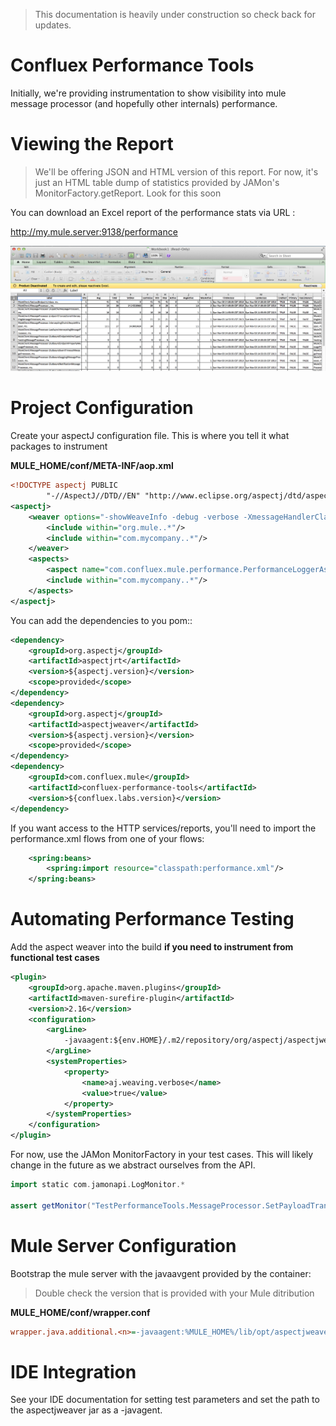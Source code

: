 > This documentation is heavily under construction so check back for updates.

# Confluex Performance Tools

Initially, we're providing instrumentation to show visibility into mule message processor (and hopefully other
internals) performance.

# Viewing the Report

> We'll be offering JSON and HTML version of this report. For now, it's just an HTML table dump of statistics
> provided by JAMon's MonitorFactory.getReport. Look for this soon

You can download an Excel report of the performance stats via URL :

http://my.mule.server:9138/performance

![Performance Report](PerformanceExcelReport.png)



# Project Configuration

Create your aspectJ configuration file. This is where you tell it what packages to instrument

 **MULE_HOME/conf/META-INF/aop.xml**

```xml
<!DOCTYPE aspectj PUBLIC
        "-//AspectJ//DTD//EN" "http://www.eclipse.org/aspectj/dtd/aspectj.dtd">
<aspectj>
    <weaver options="-showWeaveInfo -debug -verbose -XmessageHandlerClass:org.springframework.aop.aspectj.AspectJWeaverMessageHandler">
        <include within="org.mule..*"/>
        <include within="com.mycompany..*"/>
    </weaver>
    <aspects>
        <aspect name="com.confluex.mule.performance.PerformanceLoggerAspect"/>
        <include within="com.mycompany..*"/>
    </aspects>
</aspectj>
```

You can add the dependencies to you pom::

```xml
<dependency>
    <groupId>org.aspectj</groupId>
    <artifactId>aspectjrt</artifactId>
    <version>${aspectj.version}</version>
    <scope>provided</scope>
</dependency>
<dependency>
    <groupId>org.aspectj</groupId>
    <artifactId>aspectjweaver</artifactId>
    <version>${aspectj.version}</version>
    <scope>provided</scope>
</dependency>
<dependency>
    <groupId>com.confluex.mule</groupId>
    <artifactId>confluex-performance-tools</artifactId>
    <version>${confluex.labs.version}</version>
</dependency>
```

If you want access to the HTTP services/reports, you'll need to import the performance.xml flows from one of your
flows:

```xml
    <spring:beans>
        <spring:import resource="classpath:performance.xml"/>
    </spring:beans>
```

# Automating Performance Testing

Add the aspect weaver into the build **if you need to instrument from functional test cases**


```xml
<plugin>
    <groupId>org.apache.maven.plugins</groupId>
    <artifactId>maven-surefire-plugin</artifactId>
    <version>2.16</version>
    <configuration>
        <argLine>
            -javaagent:${env.HOME}/.m2/repository/org/aspectj/aspectjweaver/${aspectj.version}/aspectjweaver-${aspectj.version}.jar
        </argLine>
        <systemProperties>
            <property>
                <name>aj.weaving.verbose</name>
                <value>true</value>
            </property>
        </systemProperties>
    </configuration>
</plugin>
```


For now, use the JAMon MonitorFactory in your test cases. This will likely change in the future as we abstract
ourselves from the API.

```groovy
import static com.jamonapi.LogMonitor.*

assert getMonitor("TestPerformanceTools.MessageProcessor.SetPayloadTransformer", "ms.").hits == 10
```




# Mule Server Configuration

Bootstrap the mule server with the javaavgent provided by the container:

> Double check the version that is provided with your Mule ditribution

**MULE_HOME/conf/wrapper.conf**

```ini
wrapper.java.additional.<n>=-javaagent:%MULE_HOME%/lib/opt/aspectjweaver-1.6.11.jar
```

# IDE Integration

See your IDE documentation for setting test parameters and set the path to the aspectjweaver jar as a -javagent.

